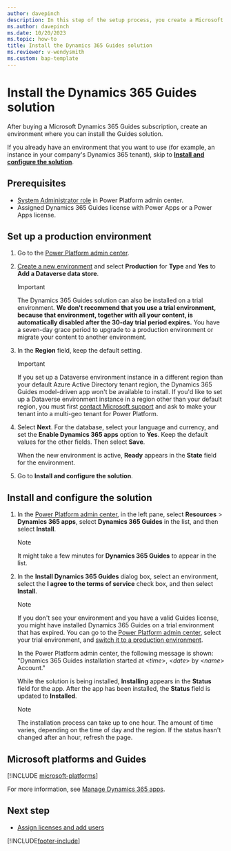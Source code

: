 ```yaml
---
author: davepinch
description: In this step of the setup process, you create a Microsoft Dataverse environment and install the Dynamics 365 Guides solution.
ms.author: davepinch
ms.date: 10/20/2023
ms.topic: how-to
title: Install the Dynamics 365 Guides solution 
ms.reviewer: v-wendysmith
ms.custom: bap-template
---
```


# Install the Dynamics 365 Guides solution

After buying a Microsoft Dynamics 365 Guides subscription, create an environment where you can install the Guides solution.

If you already have an environment that you want to use (for example, an instance in your company's Dynamics 365 tenant), skip to [**Install and configure the solution**](#install-and-configure-the-solution).

## Prerequisites

- [System Administrator role](/power-platform/admin/database-security) in Power Platform admin center.
- Assigned Dynamics 365 Guides license with Power Apps or a Power Apps license.

## Set up a production environment

1. Go to the [Power Platform admin center](https://admin.powerplatform.microsoft.com/environments).

1. [Create a new environment](/power-platform/admin/create-environment#create-an-environment-with-a-database) and select **Production** for **Type** and **Yes** to **Add a Dataverse data store**.

   > [!IMPORTANT]
   > The Dynamics 365 Guides solution can also be installed on a trial environment. **We don't recommend that you use a trial environment, because that environment, together with all your content, is automatically disabled after the 30-day trial period expires.** You have a seven-day grace period to upgrade to a production environment or migrate your content to another environment.

1. In the **Region** field, keep the default setting.

   > [!IMPORTANT]
   > If you set up a Dataverse environment instance in a different region than your default Azure Active Directory tenant region, the Dynamics 365 Guides model-driven app won't be available to install. If you'd like to set up a Dataverse environment instance in a region other than your default region, you must first [contact Microsoft support](https://support.serviceshub.microsoft.com/supportforbusiness) and ask to make your tenant into a multi-geo tenant for Power Platform.  

1. Select **Next**. For the database, select your language and currency, and set the **Enable Dynamics 365 apps** option to **Yes**. Keep the default values for the other fields. Then select **Save**.

   When the new environment is active, **Ready** appears in the **State** field for the environment.

1. Go to **Install and configure the solution**.

## Install and configure the solution

1. In the [Power Platform admin center](https://admin.powerplatform.microsoft.com/environments), in the left pane, select **Resources** > **Dynamics 365 apps**, select **Dynamics 365 Guides** in the list, and then select **Install**.

    > [!NOTE]
    > It might take a few minutes for **Dynamics 365 Guides** to appear in the list.

1. In the **Install Dynamics 365 Guides** dialog box, select an environment, select the **I agree to the terms of service** check box, and then select **Install**.

   > [!NOTE]
   > If you don't see your environment and you have a valid Guides license, you might have installed Dynamics 365 Guides on a trial environment that has expired. You can go to the  [Power Platform admin center](https://admin.powerplatform.microsoft.com/environments), select your trial environment, and [switch it to a production environment](/power-platform/admin/switch-environment).

    In the Power Platform admin center, the following message is shown: "Dynamics 365 Guides installation started at \<*time*\>, \<*date*\> by \<*name*\> Account."

    While the solution is being installed, **Installing** appears in the **Status** field for the app. After the app has been installed, the **Status** field is updated to **Installed**.

    > [!NOTE]
    > The installation process can take up to one hour. The amount of time varies, depending on the time of day and the region. If the status hasn't changed after an hour, refresh the page.

## Microsoft platforms and Guides

[!INCLUDE [microsoft-platforms](../includes/microsoft-platforms-dependency.md)]

For more information, see [Manage Dynamics 365 apps](/power-platform/admin/manage-apps).

## Next step

- [Assign licenses and add users](add-users.md)


[!INCLUDE[footer-include](../includes/footer-banner.md)]